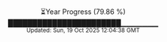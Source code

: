 <p align="center">
⏳Year Progress (79.86 %)<br>
███████████████████████▁▁▁▁▁▁▁ <br>
<sub>Updated: Sun, 19 Oct 2025 12:04:38 GMT</sub>
</p>

